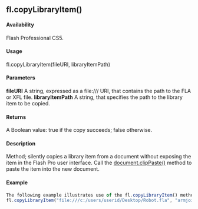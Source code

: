 ## fl.copyLibraryItem()

#### Availability

Flash Professional CS5.

#### Usage

fl.copyLibraryItem(fileURI, libraryItemPath)

#### Parameters

**fileURI** A string, expressed as a file:/// URI, that contains the path to the FLA or XFL file.
**libraryItemPath** A string, that specifies the path to the library item to be copied.

#### Returns

A Boolean value: true if the copy succeeds; false otherwise.

#### Description

Method; silently copies a library item from a document without exposing the item in the Flash Pro user interface. Call the [document.clipPaste()](../Document_object/docume32.md) method to paste the item into the new document.

#### Example

```javascript
The following example illustrates use of the fl.copyLibraryItem() method to copy the armjoint-l1 library item.:
fl.copyLibraryItem("file:///c:/users/userid/Desktop/Robot.fla", "armjoint-l1"); fl.getDocumentDOM().clipPaste(true);

```